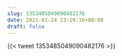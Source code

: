 ```yaml
---
slug: 1353485049090482176
date: 2021-01-24 23:29:16+00:00
draft: false
---
```


{{< tweet 1353485049090482176 >}}
